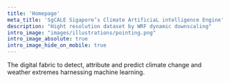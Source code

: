 ```yaml
---
title: 'Homepage'
meta_title: 'SgCALE Sigapore’s Climate ArtificiaL intelligence Engine'
description: "Hight resolution dataset by WRF dynamic downscaling"
intro_image: "images/illustrations/pointing.png"
intro_image_absolute: true
intro_image_hide_on_mobile: true
---
```


The digital fabric to detect, attribute and predict climate change and weather extremes harnessing machine learning.